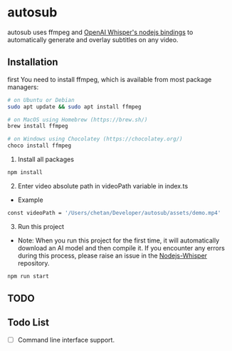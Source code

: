 # autosub

autosub uses ffmpeg and [OpenAI Whisper's nodejs bindings](https://github.com/ChetanXpro/nodejs-whisper) to automatically generate and overlay subtitles on any video.

## Installation

first You need to install ffmpeg, which is available from most package managers:

```bash
# on Ubuntu or Debian
sudo apt update && sudo apt install ffmpeg

# on MacOS using Homebrew (https://brew.sh/)
brew install ffmpeg

# on Windows using Chocolatey (https://chocolatey.org/)
choco install ffmpeg
```

1. Install all packages
```bash
npm install
```
2. Enter video absolute path in videoPath variable in index.ts

- Example

```bash
const videoPath = '/Users/chetan/Developer/autosub/assets/demo.mp4'
``` 

3. Run this project

- Note: When you run this project for the first time, it will automatically download an AI model and then compile it. If you encounter any errors during this process,
please raise an issue in the [Nodejs-Whisper](https://github.com/ChetanXpro/nodejs-whisper) repository.

```bash
npm run start
```

## TODO

## Todo List

- [ ]  Command line interface support.

